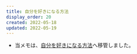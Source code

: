 ```yaml
---
title: 自分を好きになる方法
display_order: 20
created: 2022-05-18
updated: 2022-05-19
---
```

- 当メモは、[自分を好きになる方法](https://thinktwice.tech/life/success/how_to_love_myself/)へ移管しました。